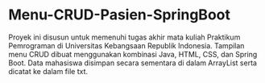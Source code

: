 # Menu-CRUD-Pasien-SpringBoot
Proyek ini disusun untuk memenuhi tugas akhir mata kuliah Praktikum Pemrograman di Universitas Kebangsaan Republik Indonesia. Tampilan menu CRUD dibuat menggunakan kombinasi Java, HTML, CSS, dan Spring Boot. Data mahasiswa disimpan secara sementara di dalam ArrayList serta dicatat ke dalam file txt.

